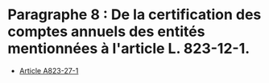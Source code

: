 # Paragraphe 8 : De la certification des comptes annuels des entités mentionnées à l'article L. 823-12-1.

- [Article A823-27-1](article-a823-27-1.md)
